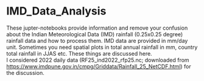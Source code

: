 # IMD_Data_Analysis
These jupter-notebooks provide information and remove your confusion about the Indian Meteorological Data (IMD) rainfall (0.25x0.25 degree) rainfall data and how to process them. IMD data are provided in mm/day unit. Sometimes you need spatial plots in total annual rainfall in mm, country total rainfall in JJAS etc. These things are discussed here. <br/>
I considered 2022 daily data (RF25_ind2022_rfp25.nc; downloaded from https://www.imdpune.gov.in/cmpg/Griddata/Rainfall_25_NetCDF.html) for the discussion.
